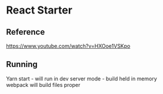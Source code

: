 # React Starter

## Reference
https://www.youtube.com/watch?v=HXOoe1VSKpo

## Running
Yarn start - will run in dev server mode - build held in memory  
webpack will build files proper  